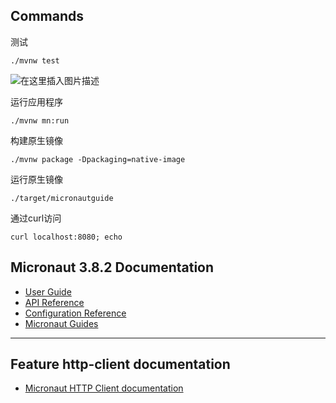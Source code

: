 ## Commands

测试
```
./mvnw test
```
![在这里插入图片描述](https://img-blog.csdnimg.cn/a690edd05b1846ea892cfb4348503897.png)

运行应用程序
```
./mvnw mn:run
```

构建原生镜像
```
./mvnw package -Dpackaging=native-image
```

运行原生镜像
```
./target/micronautguide
```

通过curl访问
```
curl localhost:8080; echo
```

## Micronaut 3.8.2 Documentation

- [User Guide](https://docs.micronaut.io/3.8.2/guide/index.html)
- [API Reference](https://docs.micronaut.io/3.8.2/api/index.html)
- [Configuration Reference](https://docs.micronaut.io/3.8.2/guide/configurationreference.html)
- [Micronaut Guides](https://guides.micronaut.io/index.html)

---

## Feature http-client documentation

- [Micronaut HTTP Client documentation](https://docs.micronaut.io/latest/guide/index.html#httpClient)

